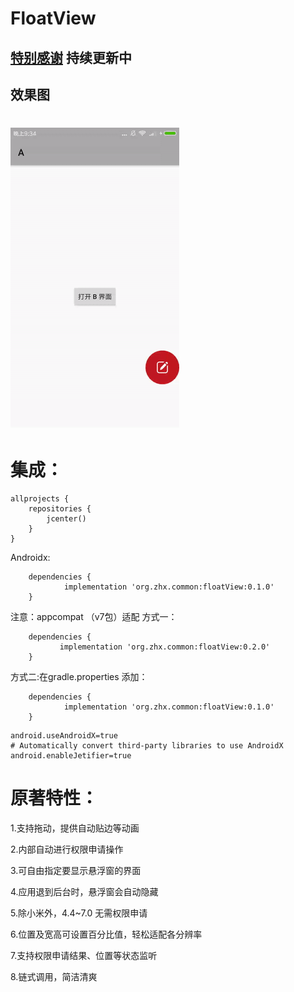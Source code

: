 # FloatView
## [特别感谢](https://github.com/yhaolpz/FloatWindow.git)  持续更新中 
## 效果图
![悬浮按钮图](https://github.com/zhoulinxue/FloatView/blob/master/slide.gif)
===
集成：
===
```
allprojects {
    repositories {      
        jcenter()
    }
}
```
Androidx:
```
	dependencies {
	        implementation 'org.zhx.common:floatView:0.1.0'
	}
```
注意：appcompat （v7包）适配 方式一：
```
	dependencies {
	       implementation 'org.zhx.common:floatView:0.2.0'
	}
```
方式二:在gradle.properties 添加：
```
	dependencies {
	        implementation 'org.zhx.common:floatView:0.1.0'
	}
```
```
android.useAndroidX=true
# Automatically convert third-party libraries to use AndroidX
android.enableJetifier=true
```


原著特性：
===

1.支持拖动，提供自动贴边等动画

2.内部自动进行权限申请操作

3.可自由指定要显示悬浮窗的界面

4.应用退到后台时，悬浮窗会自动隐藏

5.除小米外，4.4~7.0 无需权限申请

6.位置及宽高可设置百分比值，轻松适配各分辨率

7.支持权限申请结果、位置等状态监听

8.链式调用，简洁清爽
